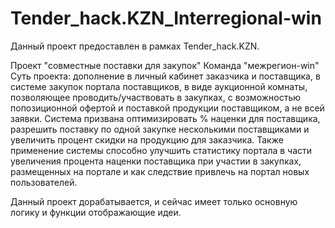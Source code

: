 # Tender_hack.KZN_Interregional-win

Данный проект предоставлен в рамках Tender_hack.KZN.

Проект "совместные поставки для закупок"
Команда "межрегион-win"
Суть проекта: дополнение в личный кабинет заказчика и поставщика, в системе закупок портала поставщиков, в виде аукционной комнаты, позволяющее проводить/участвовать в закупках, с возможностью  попозиционной офертой и поставкой продукции поставщиком, а не всей заявки. Система призвана оптимизировать % наценки для поставщика, разрешить поставку по одной закупке несколькими поставщиками и увеличить процент скидки на продукцию для заказчика. Также применение системы способно улучшить статистику портала в части увеличения процента наценки поставщика при участии в закупках, размещенных на портале и как следствие привлечь на портал новых пользователей.

Данный проект дорабатывается, и сейчас имеет только основную логику и функции отображающие идеи.
